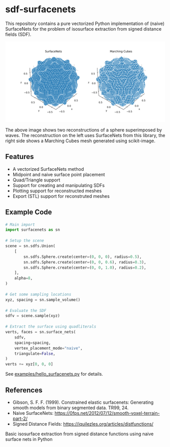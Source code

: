 # sdf-surfacenets

This repository contains a pure vectorized Python implementation of (naive) SurfaceNets for the problem of isosurface extraction from signed distance fields (SDF).

<div align="center">
<img src="doc/surfacenets.svg">
</div>

The above image shows two reconstructions of a sphere superimposed by waves. The reconstruction on the left uses SurfaceNets from this library, the right side shows a Marching Cubes mesh generated using scikit-image.

## Features

-   A vectorized SurfaceNets method
-   Midpoint and naive surface point placement
-   Quad/Triangle support
-   Support for creating and manipulating SDFs
-   Plotting support for reconstructed meshes
-   Export (STL) support for reconstruted meshes

## Example Code

```python
# Main import
import surfacenets as sn

# Setup the scene
scene = sn.sdfs.Union(
    [
        sn.sdfs.Sphere.create(center=(0, 0, 0), radius=0.5),
        sn.sdfs.Sphere.create(center=(0, 0, 0.6), radius=0.3),
        sn.sdfs.Sphere.create(center=(0, 0, 1.0), radius=0.2),
    ],
    alpha=8,
)

# Get some sampling locations
xyz, spacing = sn.sample_volume()

# Evaluate the SDF
sdfv = scene.sample(xyz)

# Extract the surface using quadliterals
verts, faces = sn.surface_nets(
    sdfv,
    spacing=spacing,
    vertex_placement_mode="naive",
    triangulate=False,
)
verts += xyz[0, 0, 0]
```

See [examples/hello_surfacenets.py](examples/hello_surfacenets.py) for details.

## References

-   Gibson, S. F. F. (1999). Constrained elastic surfacenets: Generating smooth models from binary segmented data. TR99, 24.
-   Naive SurfaceNets: https://0fps.net/2012/07/12/smooth-voxel-terrain-part-2/
-   Signed Distance Fields: https://iquilezles.org/articles/distfunctions/

Basic isosurface extraction from signed distance functions using naive surface nets in Python
